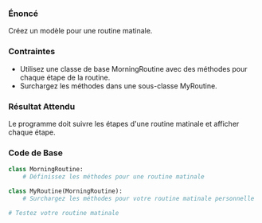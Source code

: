 ### Énoncé

Créez un modèle pour une routine matinale.

### Contraintes

- Utilisez une classe de base MorningRoutine avec des méthodes pour chaque étape de la routine.
- Surchargez les méthodes dans une sous-classe MyRoutine.

### Résultat Attendu

Le programme doit suivre les étapes d'une routine matinale et afficher chaque étape.

### Code de Base

```python
class MorningRoutine:
    # Définissez les méthodes pour une routine matinale

class MyRoutine(MorningRoutine):
    # Surchargez les méthodes pour votre routine matinale personnelle

# Testez votre routine matinale
```